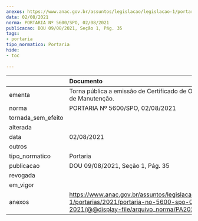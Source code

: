 ```yaml
---
anexos: https://www.anac.gov.br/assuntos/legislacao/legislacao-1/portarias/2021/portaria-no-5600-spo-02-08-2021/@@display-file/arquivo_norma/PA2021-5600.pdf
data: 02/08/2021
norma: PORTARIA Nº 5600/SPO, 02/08/2021
publicacao: DOU 09/08/2021, Seção 1, Pág. 35
tags:
- portaria
tipo_normatico: Portaria
hide: 
- toc 
 
---
```


|                    | Documento                                                                                                                                            |
|:-------------------|:-----------------------------------------------------------------------------------------------------------------------------------------------------|
| ementa             | Torna pública a emissão de Certificado de Organização de Manutenção.                                                                                 |
| norma              | PORTARIA Nº 5600/SPO, 02/08/2021                                                                                                                     |
| tornada_sem_efeito |                                                                                                                                                      |
| alterada           |                                                                                                                                                      |
| data               | 02/08/2021                                                                                                                                           |
| outros             |                                                                                                                                                      |
| tipo_normatico     | Portaria                                                                                                                                             |
| publicacao         | DOU 09/08/2021, Seção 1, Pág. 35                                                                                                                     |
| revogada           |                                                                                                                                                      |
| em_vigor           |                                                                                                                                                      |
| anexos             | https://www.anac.gov.br/assuntos/legislacao/legislacao-1/portarias/2021/portaria-no-5600-spo-02-08-2021/@@display-file/arquivo_norma/PA2021-5600.pdf |